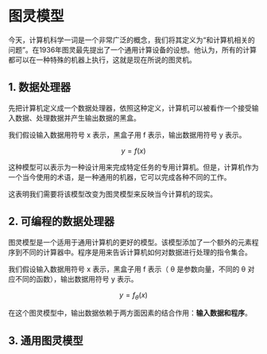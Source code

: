 # 图灵模型
今天，计算机科学一词是一个非常广泛的概念，我们将其定义为“和计算机相关的问题”。在1936年图灵最先提出了一个通用计算设备的设想。他认为，所有的计算都可以在一种特殊的机器上执行，这就是现在所说的图灵机。  

## 1. 数据处理器
先把计算机定义成一个数据处理器，依照这种定义，计算机可以被看作一个接受输入数据、处理数据并产生输出数据的黑盒。  

我们假设输入数据用符号 x 表示，黑盒子用 f 表示，输出数据用符号 y 表示。 

$$
y = f(x)
$$

这种模型可以表示为一种设计用来完成特定任务的专用计算机。但是，计算机作为一个当今使用的术语，是一种通用的机器，它可以完成各种不同的工作。  

这表明我们需要将该模型改变为图灵模型来反映当今计算机的现实。  

## 2. 可编程的数据处理器
图灵模型是一个适用于通用计算机的更好的模型。该模型添加了一个额外的元素程序到不同的计算器中。程序是用来告诉计算机如何对数据进行处理的指令集合。  

我们假设输入数据用符号 x 表示，黑盒子用 f 表示（ θ 是参数向量，不同的 θ 对应不同的函数），输出数据用符号 y 表示。  

$$
y = f_{\theta}(x)
$$

在这个图灵模型中，输出数据依赖于两方面因素的结合作用：**输入数据和程序**。

## 3. 通用图灵模型